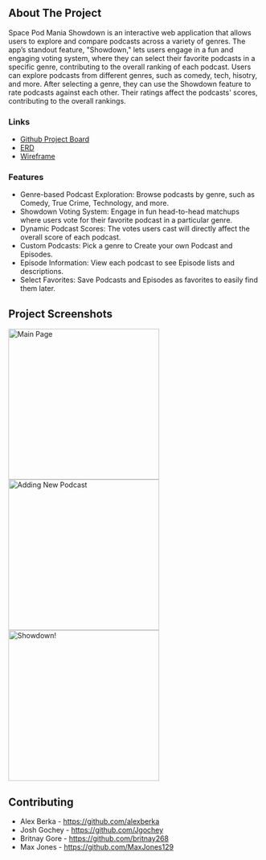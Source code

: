 ## About The Project

Space Pod Mania Showdown is an interactive web application that allows users to explore and compare podcasts across a variety of genres. The app’s standout feature, "Showdown," lets users engage in a fun and engaging voting system, where they can select their favorite podcasts in a specific genre, contributing to the overall ranking of each podcast. Users can explore podcasts from different genres, such as comedy, tech, hisotry, and more. After selecting a genre, they can use the Showdown feature to rate podcasts against each other. Their ratings affect the podcasts' scores, contributing to the overall rankings.

### Links

- [Github Project Board](https://github.com/users/Jgochey/projects/6)
- [ERD](https://dbdiagram.io/d/Space-Pod-Mania-Showdown-670aa3ef97a66db9a3c196f9)
- [Wireframe](https://miro.com/app/board/uXjVLT_p3yc=/?share_link_id=259874591217)


### Features
- Genre-based Podcast Exploration: Browse podcasts by genre, such as Comedy, True Crime, Technology, and more.
- Showdown Voting System: Engage in fun head-to-head matchups where users vote for their favorite podcast in a particular genre.
- Dynamic Podcast Scores: The votes users cast will directly affect the overall score of each podcast.
- Custom Podcasts: Pick a genre to Create your own Podcast and Episodes.
- Episode Information: View each podcast to see Episode lists and descriptions.
- Select Favorites: Save Podcasts and Episodes as favorites to easily find them later.

## Project Screenshots

<img width="300" alt="Main Page" src="https://cdn.discordapp.com/attachments/1116212815993249792/1342877308809252894/spacepod_main.png?ex=67c86a73&is=67c718f3&hm=52c1cb2cce8df88b158afe7295275fa8c0b4644f327950505da52737caacfe49&">

<img width="300" alt="Adding New Podcast" src="https://cdn.discordapp.com/attachments/1116212815993249792/1342877308419178548/spacepod_create.png?ex=67c86a73&is=67c718f3&hm=3d7ecc895fc4fc6fa32a6dae21b77664335211c9a13d8428a71353d3cd1aae54&">

<img width="300" alt="Showdown!" src="https://cdn.discordapp.com/attachments/1116212815993249792/1342877307886374974/spacepod_showdown.png?ex=67c86a73&is=67c718f3&hm=48f36748ea3a33c530beabdcc697e4f744c6ebc3dc1595202d78cd41cfb54203&">

## Contributing

- Alex Berka - https://github.com/alexberka
- Josh Gochey - https://github.com/Jgochey
- Britnay Gore - https://github.com/britnay268
- Max Jones - https://github.com/MaxJones129
